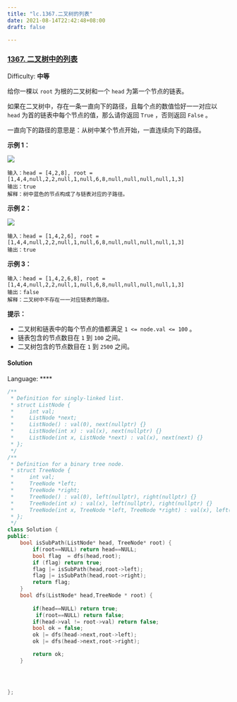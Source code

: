 ```yaml
---
title: "lc.1367.二叉树的列表"
date: 2021-08-14T22:42:48+08:00
draft: false

---
```


### [1367\. 二叉树中的列表](https://leetcode-cn.com/problems/linked-list-in-binary-tree/)

Difficulty: **中等**


给你一棵以 `root` 为根的二叉树和一个 `head` 为第一个节点的链表。

如果在二叉树中，存在一条一直向下的路径，且每个点的数值恰好一一对应以 `head` 为首的链表中每个节点的值，那么请你返回 `True` ，否则返回 `False` 。

一直向下的路径的意思是：从树中某个节点开始，一直连续向下的路径。

**示例 1：**

**![](https://assets.leetcode-cn.com/aliyun-lc-upload/uploads/2020/02/29/sample_1_1720.png)**

```
输入：head = [4,2,8], root = [1,4,4,null,2,2,null,1,null,6,8,null,null,null,null,1,3]
输出：true
解释：树中蓝色的节点构成了与链表对应的子路径。
```

**示例 2：**

**![](https://assets.leetcode-cn.com/aliyun-lc-upload/uploads/2020/02/29/sample_2_1720.png)**

```
输入：head = [1,4,2,6], root = [1,4,4,null,2,2,null,1,null,6,8,null,null,null,null,1,3]
输出：true
```

**示例 3：**

```
输入：head = [1,4,2,6,8], root = [1,4,4,null,2,2,null,1,null,6,8,null,null,null,null,1,3]
输出：false
解释：二叉树中不存在一一对应链表的路径。
```

**提示：**

*   二叉树和链表中的每个节点的值都满足 `1 <= node.val <= 100` 。
*   链表包含的节点数目在 `1` 到 `100` 之间。
*   二叉树包含的节点数目在 `1` 到 `2500` 之间。


#### Solution

Language: ****

```cpp
/**
 * Definition for singly-linked list.
 * struct ListNode {
 *     int val;
 *     ListNode *next;
 *     ListNode() : val(0), next(nullptr) {}
 *     ListNode(int x) : val(x), next(nullptr) {}
 *     ListNode(int x, ListNode *next) : val(x), next(next) {}
 * };
 */
/**
 * Definition for a binary tree node.
 * struct TreeNode {
 *     int val;
 *     TreeNode *left;
 *     TreeNode *right;
 *     TreeNode() : val(0), left(nullptr), right(nullptr) {}
 *     TreeNode(int x) : val(x), left(nullptr), right(nullptr) {}
 *     TreeNode(int x, TreeNode *left, TreeNode *right) : val(x), left(left), right(right) {}
 * };
 */
class Solution {
public:
    bool isSubPath(ListNode* head, TreeNode* root) {
        if(root==NULL) return head==NULL;
        bool flag  = dfs(head,root);
        if (flag) return true;
        flag |= isSubPath(head,root->left);
        flag |= isSubPath(head,root->right);
        return flag;
    }
    bool dfs(ListNode* head,TreeNode * root) {
       
        if(head==NULL) return true;
         if(root==NULL) return false;
        if(head->val != root->val) return false;
        bool ok = false;
        ok |= dfs(head->next,root->left);
        ok |= dfs(head->next,root->right);

        return ok;
    }




};
```

